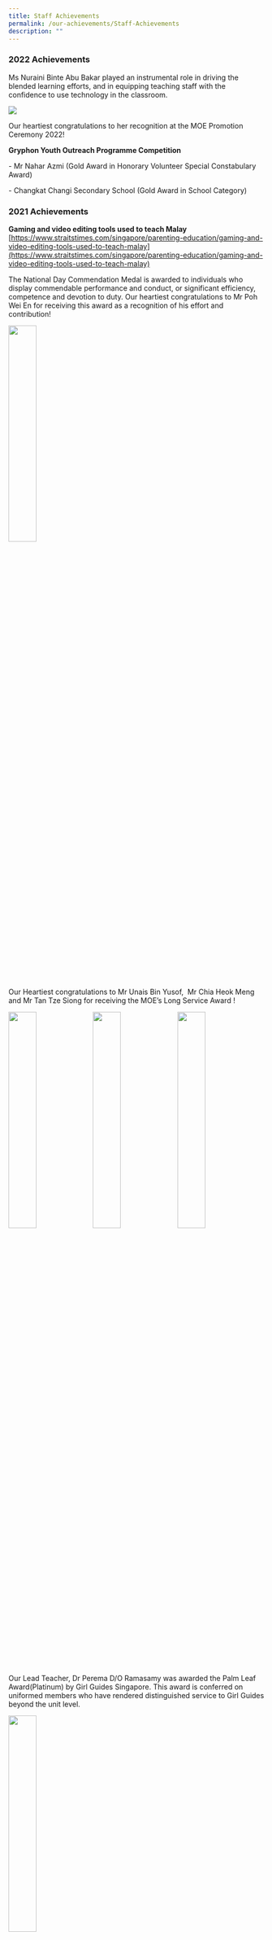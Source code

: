 ```yaml
---
title: Staff Achievements
permalink: /our-achievements/Staff-Achievements
description: ""
---
```

### 2022 Achievements

Ms Nuraini Binte Abu Bakar played an instrumental role in driving the blended learning efforts, and in equipping teaching staff with the confidence to use technology in the classroom.

![](/images/Nuraini%20MOE%20Promotion.jpeg)

Our heartiest congratulations to her recognition at the MOE Promotion Ceremony 2022!  

  

  

**Gryphon Youth Outreach Programme Competition** 

\- Mr Nahar Azmi (Gold Award in Honorary Volunteer Special Constabulary Award)

\- Changkat Changi Secondary School (Gold Award in School Category)

### 2021 Achievements

**Gaming and video editing tools used to teach Malay**  
[https://www.straitstimes.com/singapore/parenting-education/gaming-and-video-editing-tools-used-to-teach-malay](https://www.straitstimes.com/singapore/parenting-education/gaming-and-video-editing-tools-used-to-teach-malay)  

  

The National Day Commendation Medal is awarded to individuals who display commendable performance and conduct, or significant efficiency, competence and devotion to duty. Our heartiest congratulations to Mr Poh Wei En for receiving this award as a recognition of his effort and contribution!

  
<img src="/images/Mr%20Poh%20Wei%20En.jpg" 
     style="width:33%">

  

Our Heartiest congratulations to Mr Unais Bin Yusof,  Mr Chia Heok Meng and Mr Tan Tze Siong for receiving the MOE’s Long Service Award !      

<img src="/images/Mr%20Unais%20Bin%20Yusof.jpg" 
     style="width:33%;float:left"><img src="/images/Mr%20Chia%20Heok%20Meng.jpg" 
     style="width:33%;float:left"><img src="/images/Mr%20Tan%20Tze%20Siong.jpg" 
     style="width:33%">

Our Lead Teacher, Dr Perema D/O Ramasamy was awarded the Palm Leaf Award(Platinum) by Girl Guides Singapore. This award is conferred on uniformed members who have rendered distinguished service to Girl Guides beyond the unit level.  

  
<img src="/images/Dr%20Perema%20D_O%20Ramasamy.jpeg" 
     style="width:33%">

<img src="/images/Singapore%20Teachers%20Award%202021%20CG%20award.jpeg" 
     style="width:70%">


  

Mr Mohamed Syafiq Bin Mohamed Rafid was awarded the MOE Innergy Award 2021 (Commendation) for his curriculum innovation titled “The Spaces Between: Guiding Students in making the link between Place and Poetry”.  

  <img src="/images/Mr%20Mohamed%20Syafiq%20Bin%20Mohamed%20Rafid.jpg" 
     style="width:33%">

  

Mr Ang Peng Siang represented Singapore at the South East Asia Learning Conference and clinched the 3rd place in the 3rd KI Hajar Dewantara Award  

<img src="/images/PATRICK%20ANG%20LH%20SCIENCE.jpeg" 
     style="width:33%">

### 2020 Achievements

The National Day Commendation Medal is awarded to individuals who display commendable performance and conduct, or significant efficiency, competence and devotion to duty. Our heartiest congratulations to Ms Nuraini Abu Bakar for receiving this award!

<img src="/images/Ms%20Nuraini%20Bte%20Abu%20Bakar.jpg" 
     style="width:33%">
		 
### 2019 Achievements

Congratulations to Mr Patrick Ang on being awarded the Outstanding STEM Teacher Award. The award is a recognition to educators who are passionate in the area of STEM education. Mr Patrick Ang is also one of the  teachers in charge of our Aviation programme.

<img src="/images/Mr%20Ang%20Peng%20Siang2.jpg" 
     style="width:50%">

Congratulations to Mdm Perema for completing her PHD. She is a shinning example of lifelong learning and an inspiration to all of us here in CCSS!

<img src="/images/Mdm%20Perema%20D_O%20Ramasamy.jpg" 
     style="width:50%">
		 
The Commendation Medal was instituted in 1996. The Medal is awarded to individuals who display commendable performance and conduct, or significant efficiency, competence and devotion to duty. Our heartiest congratulations to Mrs Selina Tan, Mr Lee Chin Teck and Mr Ho Beng Khiaw for receiving this award as a recognition of their efforts and many contributions.

<img src="/images/Mrs%20Selina%20Tan-Lim%20Wei%20Yin.jpg" 
     style="width:33%;float:left"><img src="/images/Mr%20Lee%20Chin%20Teck2.jpg" 
     style="width:33%;float:left"><img src="/images/Mr%20Ho%20Beng%20Khiaw2.jpg" 
     style="width:33%">
		 